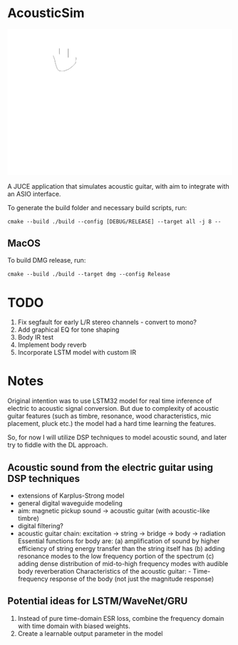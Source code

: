 # AcousticSim

![logo](packaging/icon.png)

A JUCE application that simulates acoustic guitar, with aim to integrate with an ASIO interface.

To generate the build folder and necessary build scripts, run:

```
cmake --build ./build --config [DEBUG/RELEASE] --target all -j 8 --
```

## MacOS

To build DMG release, run:

```
cmake --build ./build --target dmg --config Release
```

# TODO
1) Fix segfault for early L/R stereo channels - convert to mono?
2) Add graphical EQ for tone shaping
3) Body IR test
4) Implement body reverb
5) Incorporate LSTM model with custom IR

# Notes

Original intention was to use LSTM32 model for real time inference of electric to acoustic signal conversion.
But due to complexity of acoustic guitar features (such as timbre, resonance, wood characteristics, mic placement, pluck etc.) the model
had a hard time learning the features.

So, for now I will utilize DSP techniques to model acoustic sound, and later try to fiddle with the DL approach.

## Acoustic sound from the electric guitar using DSP techniques

- extensions of Karplus-Strong model
- general digital waveguide modeling
- aim: magnetic pickup sound -> acoustic guitar (with acoustic-like timbre)
- digital filtering?
- acoustic guitar chain:
    excitation -> string -> bridge -> body -> radiation
    Essential functions for body are:
      (a) amplification of sound by higher efficiency of string energy transfer than the string itself has
      (b) adding resonance modes to the low frequency portion of the spectrum
      (c) adding dense distribution of mid-to-high frequency modes with audible body reverberation
    Characteristics of the acoustic guitar:
        - Time-frequency response of the body (not just the magnitude response)

## Potential ideas for LSTM/WaveNet/GRU

1) Instead of pure time-domain ESR loss, combine the frequency domain with time domain with biased weights.
2) Create a learnable output parameter in the model
